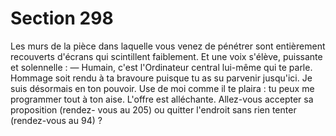 # Section 298

Les murs de la pièce dans laquelle vous venez de pénétrer sont 
entièrement recouverts d'écrans qui scintillent faiblement. Et 
une voix s'élève, puissante et solennelle : 
— Humain, c'est l'Ordinateur central lui-même qui te parle. 
Hommage soit rendu à ta bravoure puisque tu as su parvenir 
jusqu'ici. Je suis désormais en ton pouvoir. Use de moi comme il 
te plaira : tu peux me programmer tout à ton aise. 
L'offre est alléchante. Allez-vous accepter sa proposition (rendez-
vous au 205) ou quitter l'endroit sans rien tenter (rendez-vous 
au 94) ?
